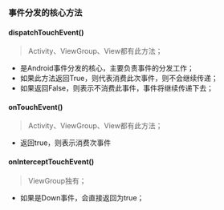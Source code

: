 ### 事件分发的核心方法
#### dispatchTouchEvent()
> Activity、ViewGroup、View都有此方法；
* 是Android事件分发的核心，主要负责事件的分发工作；
* 如果此方法返回True，则代表消费此次事件，则不会继续传递；
* 如果返回False，则表示不消费此事件，事件将继续传递下去；

#### onTouchEvent()
> Activity、ViewGroup、View都有此方法；
* 返回true，则表示消费次事件

#### onInterceptTouchEvent()
> ViewGroup独有；
* 如果是Down事件，会直接返回为true；